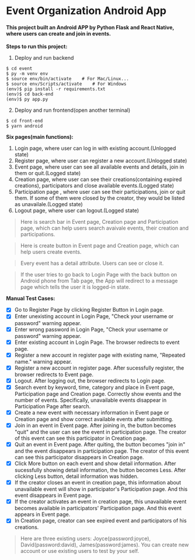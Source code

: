 # Event Organization Android App

#### This project built an Android APP by Python Flask and React Native, where users can create and join in events.

**Steps to run this project:**
1. Deploy and run backend
```shell
$ cd event
$ py -m venv env
$ source env/bin/activate    # For Mac/Linux...
$ source env/Scripts/activate    # For Windows
(env)$ pip install -r requirements.txt
(env)$ cd back-end
(env)$ py app.py
```
2. Deploy and run frontend(open another terminal)
```shell
$ cd front-end
$ yarn android
```

**Six pages(main functions):**
1. Login page, where user can log in with existing account.(Unlogged state)
2. Register page, where user can register a new account.(Unlogged state)
3. Event page, where user can see all available events and details, join in them or quit.(Logged state)
4. Creation page, where user can see their creations(containing expired creations), participators and close available events.(Logged state)
5. Participation page , where user can see their participations, join or quit them. If some of them were closed by the creator, they would be listed as unavailale.(Logged state)
6. Logout page, where user can logout.(Logged state)

> Here is search bar in Event page, Creation page and Participation page, which can help users search avaivale events, their creation and participations.

> Here is create button in Event page and Creation page, which can help users create events.

> Every event has a detail attribute. Users can see or close it.

> If the user tries to go back to Login Page with the back button on Android phone from Tab page, the App will redirect to a message page which tells the user it is logged-in state.



**Manual Test Cases:**
- [x] Go to Register Page by clicking Register Button in Login page.
- [x] Enter unexisting account in Login Page, "Check your username or password" warning appear.
- [x] Enter wrong password in Login Page, "Check your username or password" warning appear.
- [x] Enter existing account in Login Page. The browser redirects to event page.
- [x] Register a new account in register page with existing name, "Repeated name." warning appear.
- [x] Register a new account in register page. After sucessfully register, the browser redirects to Event page.
- [x] Logout. After logging out, the browser redirects to Login page.
- [x] Search event by keyword, time, category and place in Event page, Participation page and Creation page. Correctly show events and the number of events. Specifically, unavailable events disappear in Participation Page after search.
- [x] Create a new event with necessary information in Event page or Creation page and show correct available events after submitting.
- [x] Join in an event in Event page. After joining in, the button becomes "quit" and the user can see the event in participation page. The creator of this event can see this participator in Creation page.
- [x] Quit an event in Event page. After quiting, the button becomes "join in" and the event disappears in participation page. The creator of this event can see this participator disappears in Creation page.
- [x] Click More button on each event and show detail information. After sucessfully showing detail information, the button becomes Less. After clicking Less button, detail information was hidden.
- [x] If the creator closes an event in creation page, this information about unavailable event will show in participator's Participation page. And this event disappears in Event page.
- [x] If the creator activates an event in creation page, this unavailable event becomes available in participators' Participation page. And this event appears in Event page.
- [x] In Creation page, creator can see expired event and participators of his creations.

> Here are three existing users: Joyce(password:joyce), David(password:david), James(password:james). You can create new account or use existing users to test by your self.
